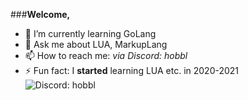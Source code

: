 ###**Welcome,**

- 🌱 I’m currently learning GoLang
- 💬 Ask me about LUA, MarkupLang
- 📫 How to reach me: *via Discord: hobbl*
- ⚡ Fun fact: I **started** learning LUA etc. in 2020-2021  
![Discord: hobbl](https://github.com/HobblHase/HobblHase/assets/123955956/45289231-edc9-488d-993d-9b69192561d8)
